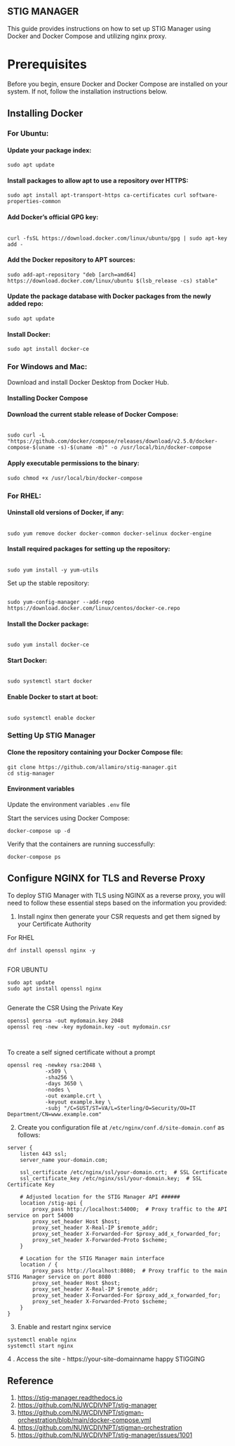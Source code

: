 STIG MANAGER
---
This guide provides instructions on how to set up STIG Manager using Docker and Docker Compose and utilizing nginx proxy.


# Prerequisites


Before you begin, ensure Docker and Docker Compose are installed on your system. If not, follow the installation instructions below.

## Installing Docker

### For Ubuntu:

#### Update your package index:


```
sudo apt update
```
#### Install packages to allow apt to use a repository over HTTPS:

```
sudo apt install apt-transport-https ca-certificates curl software-properties-common
```
#### Add Docker’s official GPG key:

```

curl -fsSL https://download.docker.com/linux/ubuntu/gpg | sudo apt-key add -
```
#### Add the Docker repository to APT sources:

```
sudo add-apt-repository "deb [arch=amd64] https://download.docker.com/linux/ubuntu $(lsb_release -cs) stable"
```

#### Update the package database with Docker packages from the newly added repo:


```
sudo apt update
```
#### Install Docker:

```
sudo apt install docker-ce
```


### For Windows and Mac:

Download and install Docker Desktop from Docker Hub.

#### Installing Docker Compose

#### Download the current stable release of Docker Compose:

```

sudo curl -L "https://github.com/docker/compose/releases/download/v2.5.0/docker-compose-$(uname -s)-$(uname -m)" -o /usr/local/bin/docker-compose
```
#### Apply executable permissions to the binary:


```
sudo chmod +x /usr/local/bin/docker-compose
```




### For RHEL:

#### Uninstall old versions of Docker, if any:

```

sudo yum remove docker docker-common docker-selinux docker-engine

```

#### Install required packages for setting up the repository:

```

sudo yum install -y yum-utils
```
Set up the stable repository:

```

sudo yum-config-manager --add-repo https://download.docker.com/linux/centos/docker-ce.repo
```
#### Install the Docker package:

```

sudo yum install docker-ce
```

#### Start Docker:

```

sudo systemctl start docker
```

#### Enable Docker to start at boot:

```

sudo systemctl enable docker
```

### Setting Up STIG Manager

#### Clone the repository containing your Docker Compose file:

 
```
git clone https://github.com/allamiro/stig-manager.git
cd stig-manager
```



#### Environment variables
Update the environment variables ```.env``` file 


Start the services using Docker Compose:

```
docker-compose up -d
```
Verify that the containers are running successfully:

```
docker-compose ps
```

Configure NGINX for TLS and Reverse Proxy
---

To deploy STIG Manager with TLS using NGINX as a reverse proxy, you will need to follow these essential steps based on the information you provided:

1. Install nginx then generate your CSR requests and get them signed by your Certificate Authority 

For RHEL 
```
dnf install openssl nginx -y


```

FOR UBUNTU

```
sudo apt update
sudo apt install openssl nginx


```



Generate the CSR Using the Private Key

```
openssl genrsa -out mydomain.key 2048
openssl req -new -key mydomain.key -out mydomain.csr



```


To create a self signed certificate without a prompt 


```
openssl req -newkey rsa:2048 \
            -x509 \
            -sha256 \
            -days 3650 \
            -nodes \
            -out example.crt \
            -keyout example.key \
            -subj "/C=SUST/ST=VA/L=Sterling/O=Security/OU=IT Department/CN=www.example.com"

```



2. Create you configuration file at ``` /etc/nginx/conf.d/site-domain.conf ``` as follows:


```
server {
    listen 443 ssl;
    server_name your-domain.com;

    ssl_certificate /etc/nginx/ssl/your-domain.crt;  # SSL Certificate
    ssl_certificate_key /etc/nginx/ssl/your-domain.key;  # SSL Certificate Key

    # Adjusted location for the STIG Manager API ######
    location /stig-api {
        proxy_pass http://localhost:54000;  # Proxy traffic to the API service on port 54000
        proxy_set_header Host $host;
        proxy_set_header X-Real-IP $remote_addr;
        proxy_set_header X-Forwarded-For $proxy_add_x_forwarded_for;
        proxy_set_header X-Forwarded-Proto $scheme;
    }

    # Location for the STIG Manager main interface
    location / {
        proxy_pass http://localhost:8080;  # Proxy traffic to the main STIG Manager service on port 8080
        proxy_set_header Host $host;
        proxy_set_header X-Real-IP $remote_addr;
        proxy_set_header X-Forwarded-For $proxy_add_x_forwarded_for;
        proxy_set_header X-Forwarded-Proto $scheme;
    }
}

```

3. Enable and restart nginx service

```
systemctl enable nginx 
systemctl start nginx 

```





4 . Access the site - https://your-site-domainname  happy STIGGING




Reference
---
1. https://stig-manager.readthedocs.io
2. https://github.com/NUWCDIVNPT/stig-manager
3. https://github.com/NUWCDIVNPT/stigman-orchestration/blob/main/docker-compose.yml
4. https://github.com/NUWCDIVNPT/stigman-orchestration
5. https://github.com/NUWCDIVNPT/stig-manager/issues/1001



